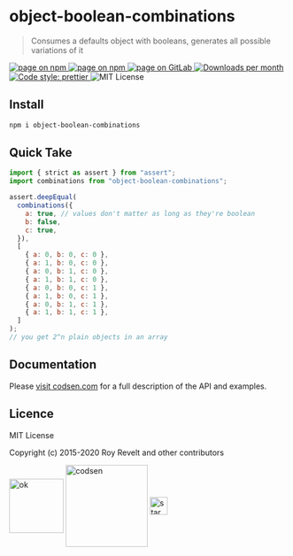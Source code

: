 # object-boolean-combinations

> Consumes a defaults object with booleans, generates all possible variations of it

<div class="package-badges">
  <a href="https://www.npmjs.com/package/object-boolean-combinations" rel="nofollow noreferrer noopener">
    <img src="https://img.shields.io/badge/-npm-blue?style=flat-square" alt="page on npm">
  </a>
  <a href="https://codsen.com/os/object-boolean-combinations" rel="nofollow noreferrer noopener">
    <img src="https://img.shields.io/badge/-Codsen-blue?style=flat-square" alt="page on npm">
  </a>
  <a href="https://gitlab.com/codsen/codsen/tree/master/packages/object-boolean-combinations" rel="nofollow noreferrer noopener">
    <img src="https://img.shields.io/badge/-GitLab-blue?style=flat-square" alt="page on GitLab">
  </a>
  <a href="https://npmcharts.com/compare/object-boolean-combinations?interval=30" rel="nofollow noreferrer noopener" target="_blank">
    <img src="https://img.shields.io/npm/dm/object-boolean-combinations.svg?style=flat-square" alt="Downloads per month">
  </a>
  <a href="https://prettier.io" rel="nofollow noreferrer noopener" target="_blank">
    <img src="https://img.shields.io/badge/code_style-prettier-brightgreen.svg?style=flat-square" alt="Code style: prettier">
  </a>
  <img src="https://img.shields.io/badge/licence-MIT-brightgreen.svg?style=flat-square" alt="MIT License">
</div>

## Install

```bash
npm i object-boolean-combinations
```

## Quick Take

```js
import { strict as assert } from "assert";
import combinations from "object-boolean-combinations";

assert.deepEqual(
  combinations({
    a: true, // values don't matter as long as they're boolean
    b: false,
    c: true,
  }),
  [
    { a: 0, b: 0, c: 0 },
    { a: 1, b: 0, c: 0 },
    { a: 0, b: 1, c: 0 },
    { a: 1, b: 1, c: 0 },
    { a: 0, b: 0, c: 1 },
    { a: 1, b: 0, c: 1 },
    { a: 0, b: 1, c: 1 },
    { a: 1, b: 1, c: 1 },
  ]
);
// you get 2^n plain objects in an array
```

## Documentation

Please [visit codsen.com](https://codsen.com/os/object-boolean-combinations/) for a full description of the API and examples.

## Licence

MIT License

Copyright (c) 2015-2020 Roy Revelt and other contributors

<img src="https://codsen.com/images/png-codsen-ok.png" width="98" alt="ok" align="center"> <img src="https://codsen.com/images/png-codsen-1.png" width="148" alt="codsen" align="center"> <img src="https://codsen.com/images/png-codsen-star-small.png" width="32" alt="star" align="center">
